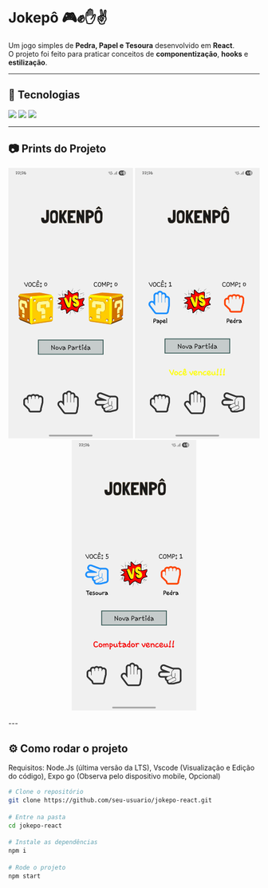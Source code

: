 # Jokepô 🎮✊✋✌️

Um jogo simples de **Pedra, Papel e Tesoura** desenvolvido em **React**.  
O projeto foi feito para praticar conceitos de **componentização**, **hooks** e **estilização**.

---

## 🚀 Tecnologias
<p align="left">
  <img src="https://cdn.jsdelivr.net/gh/devicons/devicon/icons/react/react-original.svg" width="50"/>
  <img src="https://cdn.jsdelivr.net/gh/devicons/devicon/icons/javascript/javascript-original.svg" width="50"/>
  <img src="https://cdn.jsdelivr.net/gh/devicons/devicon/icons/css3/css3-original.svg" width="50"/>
</p>

---

## 📷 Prints do Projeto

<p align="center">
  <img src="./prints/inicial.jpg" width="250"/>
  <img src="./prints/vencedor_jg.jpg" width="250"/>
  <img src="./prints/vencedor_com.jpg" width="250"/>
</p>
---

## ⚙️ Como rodar o projeto

Requisitos: Node.Js (última versão da LTS), Vscode (Visualização e Edição do código), Expo go (Observa pelo dispositivo mobile, Opcional)

```bash
# Clone o repositório
git clone https://github.com/seu-usuario/jokepo-react.git

# Entre na pasta
cd jokepo-react

# Instale as dependências
npm i

# Rode o projeto
npm start

